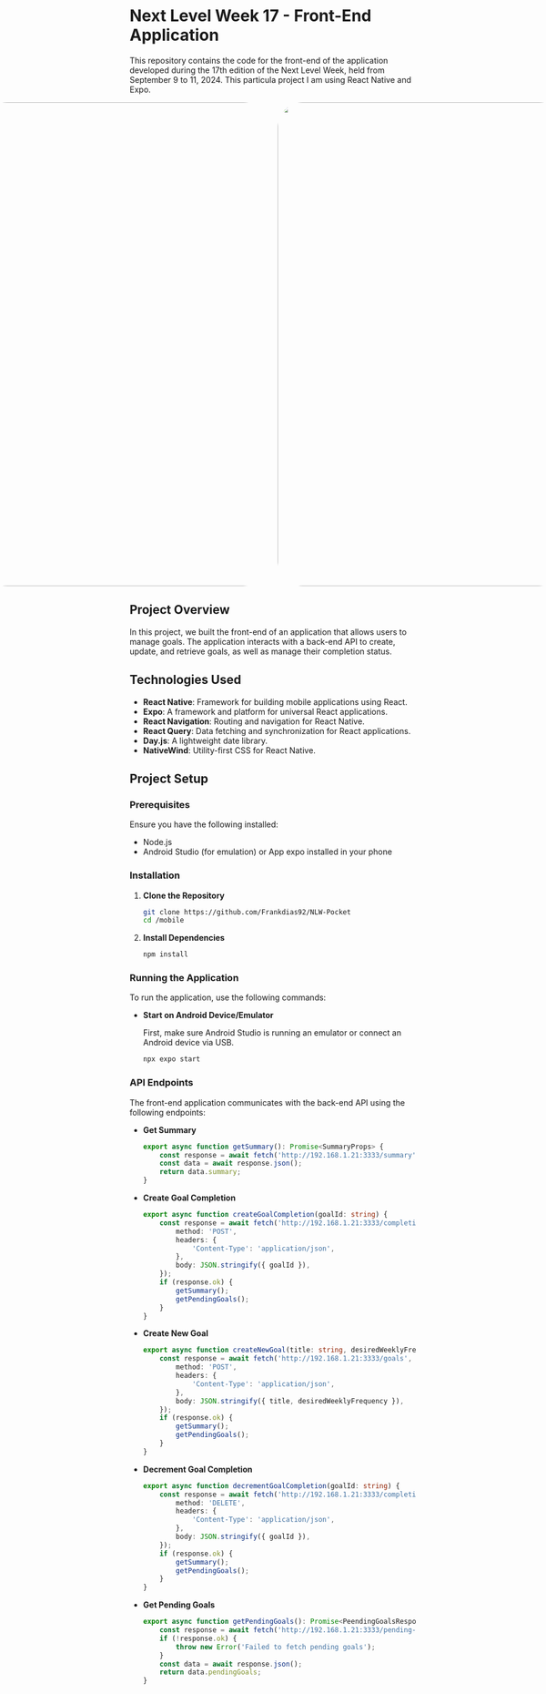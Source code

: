 # Next Level Week 17 - Front-End Application

This repository contains the code for the front-end of the application developed during the 17th edition of the Next Level Week, held from September 9 to 11, 2024. This particula project I am using React Native and Expo.

<div style="display: flex; with: auto; gap: 16px; justify-content: center">
    <img src="./src/assets/preview/previwHome.gif" style="display: flex; height: 850px; border-radius:45px"/>
    <img src="./src/assets/preview/NewGoalView.gif" style="display: flex; height: 850px; border-radius:45px"/>
</div>

## Project Overview

In this project, we built the front-end of an application that allows users to manage goals. The application interacts with a back-end API to create, update, and retrieve goals, as well as manage their completion status.

## Technologies Used

- **React Native**: Framework for building mobile applications using React.
- **Expo**: A framework and platform for universal React applications.
- **React Navigation**: Routing and navigation for React Native.
- **React Query**: Data fetching and synchronization for React applications.
- **Day.js**: A lightweight date library.
- **NativeWind**: Utility-first CSS for React Native.

## Project Setup

### Prerequisites

Ensure you have the following installed:

- Node.js
- Android Studio (for emulation) or App expo installed in your phone

### Installation

1. **Clone the Repository**

   ```bash
   git clone https://github.com/Frankdias92/NLW-Pocket
   cd /mobile
   ```

2. **Install Dependencies**

   ```bash
   npm install
   ```

### Running the Application

To run the application, use the following commands:

- **Start on Android Device/Emulator**

  First, make sure Android Studio is running an emulator or connect an Android device via USB.

  ```bash
  npx expo start
  ```

### API Endpoints

The front-end application communicates with the back-end API using the following endpoints:

- **Get Summary**

  ```typescript
  export async function getSummary(): Promise<SummaryProps> {
      const response = await fetch('http://192.168.1.21:3333/summary');
      const data = await response.json();
      return data.summary;
  }
  ```

- **Create Goal Completion**

  ```typescript
  export async function createGoalCompletion(goalId: string) {
      const response = await fetch('http://192.168.1.21:3333/completions', {
          method: 'POST',
          headers: {
              'Content-Type': 'application/json',
          },
          body: JSON.stringify({ goalId }),
      });
      if (response.ok) {
          getSummary();
          getPendingGoals();
      }
  }
  ```

- **Create New Goal**

  ```typescript
  export async function createNewGoal(title: string, desiredWeeklyFrequency: number) {
      const response = await fetch('http://192.168.1.21:3333/goals', {
          method: 'POST',
          headers: {
              'Content-Type': 'application/json',
          },
          body: JSON.stringify({ title, desiredWeeklyFrequency }),
      });
      if (response.ok) {
          getSummary();
          getPendingGoals();
      }
  }
  ```

- **Decrement Goal Completion**

  ```typescript
  export async function decrementGoalCompletion(goalId: string) {
      const response = await fetch('http://192.168.1.21:3333/completions/decrement', {
          method: 'DELETE',
          headers: {
              'Content-Type': 'application/json',
          },
          body: JSON.stringify({ goalId }),
      });
      if (response.ok) {
          getSummary();
          getPendingGoals();
      }
  }
  ```

- **Get Pending Goals**

  ```typescript
  export async function getPendingGoals(): Promise<PeendingGoalsResponse> {
      const response = await fetch('http://192.168.1.21:3333/pending-goals');
      if (!response.ok) {
          throw new Error('Failed to fetch pending goals');
      }
      const data = await response.json();
      return data.pendingGoals;
  }
  ```
